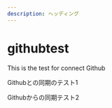 ```yaml
---
description: ヘッディング
---
```


# githubtest

This is the test for connect  Github&#x20;



Githubとの同期のテスト1

Githubからの同期テスト2 
